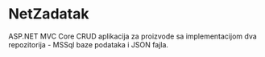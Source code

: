 # NetZadatak

ASP.NET MVC Core CRUD aplikacija za proizvode sa implementacijom dva repozitorija - MSSql baze podataka i JSON fajla.